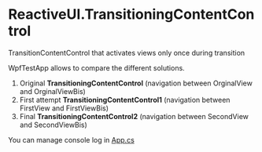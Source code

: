 # ReactiveUI.TransitioningContentControl
TransitionContentControl that activates views only once during transition

WpfTestApp allows to compare the different solutions.
1. Original **TransitioningContentControl** (navigation between OrginalView and OrginalViewBis) 
2. First attempt **TransitioningContentControl1** (navigation between FirstView and FirstViewBis)
3. Final **TransitioningContentControl2** (navigation between SecondView and SecondViewBis)

You can manage console log in [App.cs](https://github.com/Brimce/ReactiveUI.TransitioningContentControl/blob/master/WpfTestApp/App.xaml.cs)

